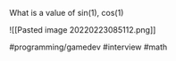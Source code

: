 What is a value of sin(1), cos(1)

![[Pasted image 20220223085112.png]]

#programming/gamedev #interview #math